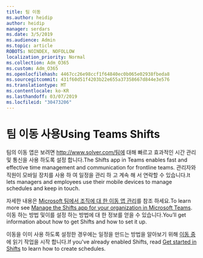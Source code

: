```yaml
---
title: 팀 이동
ms.author: heidip
author: heidip
manager: serdars
ms.date: 3/5/2019
ms.audience: Admin
ms.topic: article
ROBOTS: NOINDEX, NOFOLLOW
localization_priority: Normal
ms.collection: Adm_O365
ms.custom: Adm_O365
ms.openlocfilehash: 4467cc26e98ccf1f64840ec0b065e02938fbeda8
ms.sourcegitcommit: 431f60d51f4203b22e655a37358667d844e3e576
ms.translationtype: MT
ms.contentlocale: ko-KR
ms.lasthandoff: 03/07/2019
ms.locfileid: "30473206"
---
```

# <a name="using-teams-shifts"></a><span data-ttu-id="36dc2-102">팀 이동 사용</span><span class="sxs-lookup"><span data-stu-id="36dc2-102">Using Teams Shifts</span></span>

<span data-ttu-id="36dc2-103">팀의 이동 앱은 보려면 http://www.solver.com/팀에 대해 빠르고 효과적인 시간 관리 및 통신을 사용 하도록 설정 합니다.</span><span class="sxs-lookup"><span data-stu-id="36dc2-103">The Shifts app in Teams enables fast and effective time management and communication for frontline teams.</span></span> <span data-ttu-id="36dc2-104">관리자와 직원이 모바일 장치를 사용 하 여 일정을 관리 하 고 계속 해 서 연락할 수 있습니다.</span><span class="sxs-lookup"><span data-stu-id="36dc2-104">It lets managers and employees use their mobile devices to manage schedules and keep in touch.</span></span>

<span data-ttu-id="36dc2-105">자세한 내용은 [Microsoft 팀에서 조직에 대 한 이동 앱 관리](https://docs.microsoft.com/en-us/microsoftteams/manage-the-shifts-app-for-your-organization-in-teams)를 참조 하세요.</span><span class="sxs-lookup"><span data-stu-id="36dc2-105">To learn more see [Manage the Shifts app for your organization in Microsoft Teams](https://docs.microsoft.com/en-us/microsoftteams/manage-the-shifts-app-for-your-organization-in-teams).</span></span> <span data-ttu-id="36dc2-106">이동 하는 방법 및이를 설정 하는 방법에 대 한 정보를 얻을 수 있습니다.</span><span class="sxs-lookup"><span data-stu-id="36dc2-106">You’ll get information about how to get Shifts and how to set it up.</span></span>

<span data-ttu-id="36dc2-107">이동을 이미 사용 하도록 설정한 경우에는 일정을 만드는 방법을 알아보기 위해 [이동 중](https://support.office.com/en-us/article/get-started-in-shifts-5f3e30d8-1821-4904-be26-c3cd25a497d6) 에 읽기 작업을 시작 합니다.</span><span class="sxs-lookup"><span data-stu-id="36dc2-107">If you've already enabled Shifts, read [Get started in Shifts](https://support.office.com/en-us/article/get-started-in-shifts-5f3e30d8-1821-4904-be26-c3cd25a497d6) to learn how to create schedules.</span></span>

